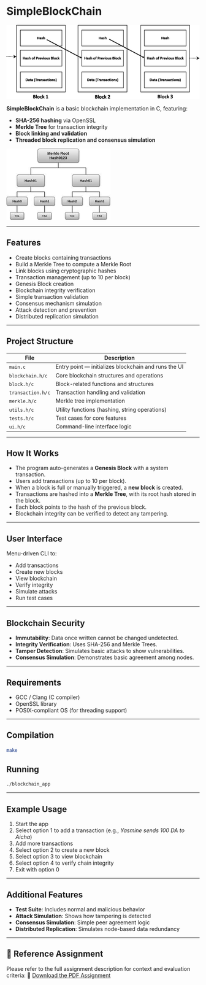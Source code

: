 
# SimpleBlockChain
![Blockchain Overview](image-1.png)

**SimpleBlockChain** is a basic blockchain implementation in C, featuring:

* **SHA-256 hashing** via OpenSSL
* **Merkle Tree** for transaction integrity
* **Block linking and validation**
* **Threaded block replication and consensus simulation**

![Merkle Tree Diagram](image.png)

---

## Features

* Create blocks containing transactions
* Build a Merkle Tree to compute a Merkle Root
* Link blocks using cryptographic hashes
* Transaction management (up to 10 per block)
* Genesis Block creation
* Blockchain integrity verification
* Simple transaction validation
* Consensus mechanism simulation
* Attack detection and prevention
* Distributed replication simulation

---

## Project Structure

| File              | Description                                          |
| ----------------- | ---------------------------------------------------- |
| `main.c`          | Entry point — initializes blockchain and runs the UI |
| `blockchain.h/c`  | Core blockchain structures and operations            |
| `block.h/c`       | Block-related functions and structures               |
| `transaction.h/c` | Transaction handling and validation                  |
| `merkle.h/c`      | Merkle tree implementation                           |
| `utils.h/c`       | Utility functions (hashing, string operations)       |
| `tests.h/c`       | Test cases for core features                         |
| `ui.h/c`          | Command-line interface logic                         |

---

## How It Works

* The program auto-generates a **Genesis Block** with a system transaction.
* Users add transactions (up to 10 per block).
* When a block is full or manually triggered, a **new block** is created.
* Transactions are hashed into a **Merkle Tree**, with its root hash stored in the block.
* Each block points to the hash of the previous block.
* Blockchain integrity can be verified to detect any tampering.

---

## User Interface

Menu-driven CLI to:

* Add transactions
* Create new blocks
* View blockchain
* Verify integrity
* Simulate attacks
* Run test cases

---

## Blockchain Security

* **Immutability**: Data once written cannot be changed undetected.
* **Integrity Verification**: Uses SHA-256 and Merkle Trees.
* **Tamper Detection**: Simulates basic attacks to show vulnerabilities.
* **Consensus Simulation**: Demonstrates basic agreement among nodes.

---

## Requirements

* GCC / Clang (C compiler)
* OpenSSL library
* POSIX-compliant OS (for threading support)

---

## Compilation

```bash
make
```

## Running

```bash
./blockchain_app
```

---

## Example Usage

1. Start the app
2. Select option 1 to add a transaction (e.g., *Yasmine sends 100 DA to Aicha*)
3. Add more transactions
4. Select option 2 to create a new block
5. Select option 3 to view blockchain
6. Select option 4 to verify chain integrity
7. Exit with option 0

---

## Additional Features

* **Test Suite**: Includes normal and malicious behavior
* **Attack Simulation**: Shows how tampering is detected
* **Consensus Simulation**: Simple peer agreement logic
* **Distributed Replication**: Simulates node-based data redundancy

---

## 📄 Reference Assignment

Please refer to the full assignment description for context and evaluation criteria:
📎 [Download the PDF Assignment](./assignement.pdf) 



